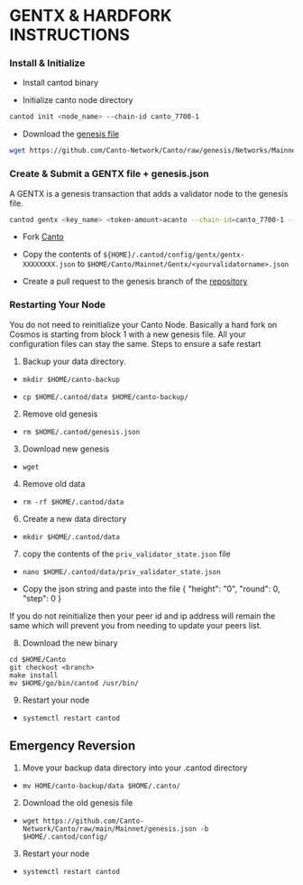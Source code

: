 # GENTX & HARDFORK INSTRUCTIONS

### Install & Initialize

-   Install cantod binary

-   Initialize canto node directory

```bash
cantod init <node_name> --chain-id canto_7700-1
```

-   Download the [genesis file](https://github.com/Canto-Network/Canto/raw/genesis/Networks/Mainnet/genesis.json)

```bash
wget https://github.com/Canto-Network/Canto/raw/genesis/Networks/Mainnet/genesis.json -b $HOME/.cantod/config
```

### Create & Submit a GENTX file + genesis.json

A GENTX is a genesis transaction that adds a validator node to the genesis file.

```bash
cantod gentx <key_name> <token-amount>acanto --chain-id=canto_7700-1 --moniker=<your_moniker> --commission-max-change-rate=0.01 --commission-max-rate=0.10 --commission-rate=0.05 --details="<details here>" --security-contact="<email>" --website="<website>"
```

-   Fork [Canto](https://github.com/Canto-Network/Canto)

-   Copy the contents of `${HOME}/.cantod/config/gentx/gentx-XXXXXXXX.json` to `$HOME/Canto/Mainnet/Gentx/<yourvalidatorname>.json`

-   Create a pull request to the genesis branch of the [repository](https://github.com/Canto-Network/Canto/Mainnet/gentx)

### Restarting Your Node

You do not need to reinitialize your Canto Node. Basically a hard fork on Cosmos is starting from block 1 with a new genesis file. All your configuration files can stay the same. Steps to ensure a safe restart

1. Backup your data directory.

-   `mkdir $HOME/canto-backup`

-   `cp $HOME/.cantod/data $HOME/canto-backup/`

2. Remove old genesis

-   `rm $HOME/.cantod/genesis.json`

3. Download new genesis

-   `wget`

4. Remove old data

-   `rm -rf $HOME/.cantod/data`

6. Create a new data directory

-   `mkdir $HOME/.cantod/data`

7. copy the contents of the `priv_validator_state.json` file 

-   `nano $HOME/.cantod/data/priv_validator_state.json`

-   Copy the json string and paste into the file
 {
"height": "0",
 "round": 0,
 "step": 0
 }

If you do not reinitialize then your peer id and ip address will remain the same which will prevent you from needing to update your peers list.

8. Download the new binary

```
cd $HOME/Canto
git checkout <branch>
make install
mv $HOME/go/bin/cantod /usr/bin/
```

9. Restart your node

-   `systemctl restart cantod`

## Emergency Reversion

1. Move your backup data directory into your .cantod directory

-   `mv HOME/canto-backup/data $HOME/.canto/`

2. Download the old genesis file

-   `wget https://github.com/Canto-Network/Canto/raw/main/Mainnet/genesis.json -b $HOME/.cantod/config/`

3. Restart your node

-   `systemctl restart cantod`

